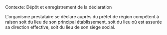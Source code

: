 Contexte: Dépôt et enregistrement de la déclaration

L'organisme prestataire se déclare auprès du préfet de région compétent à raison soit du lieu de son principal établissement, soit du lieu où est assurée sa direction effective, soit du lieu de son siège social.